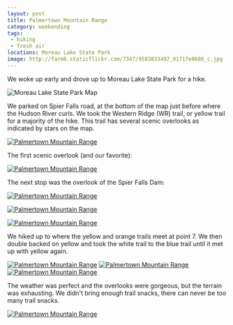 ```yaml
---
layout: post
title: Palmertown Mountain Range
category: weekending
tags: 
 - hiking
 - fresh air
locations: Moreau Lake State Park
image: http://farm8.staticflickr.com/7347/9583833497_0171fe8688_c.jpg
---
```


We woke up early and drove up to Moreau Lake State Park for a hike.

<img alt="Moreau Lake State Park Map" src="http://katydecorah.com/img/moreau-lake-state-park-map.png">

We parked on Spier Falls road, at the bottom of the map just before where the Hudson River curls. We took the Western Ridge (WR) trail, or yellow trail for a majority of the hike. This trail has several scenic overlooks as indicated by stars on the map.

<a href="http://www.flickr.com/photos/91218249@N05/9583836201/" title="Palmertown Mountain Range by katydecorah, on Flickr"><img src="http://farm3.staticflickr.com/2891/9583836201_fdbae467f0_c.jpg"  alt="Palmertown Mountain Range"></a>

The first scenic overlook (and our favorite):

<a href="http://www.flickr.com/photos/91218249@N05/9583833497/" title="Palmertown Mountain Range by katydecorah, on Flickr"><img src="http://farm8.staticflickr.com/7347/9583833497_0171fe8688_c.jpg"  alt="Palmertown Mountain Range" class="pop-out"></a>

The next stop was the overlook of the Spier Falls Dam:

<a href="http://www.flickr.com/photos/91218249@N05/9583831625/" title="Palmertown Mountain Range by katydecorah, on Flickr"><img src="http://farm8.staticflickr.com/7341/9583831625_fafaea7bb2_c.jpg" class="img-thirds" alt="Palmertown Mountain Range"></a>

<a href="http://www.flickr.com/photos/91218249@N05/9583837625/" title="Palmertown Mountain Range by katydecorah, on Flickr"><img src="http://farm3.staticflickr.com/2846/9583837625_cf283cb895_c.jpg" class="img-thirds" alt="Palmertown Mountain Range"></a>

<a href="http://www.flickr.com/photos/91218249@N05/9586629444/" title="Palmertown Mountain Range by katydecorah, on Flickr"><img src="http://farm3.staticflickr.com/2858/9586629444_457bb8211e_c.jpg" class="img-thirds" alt="Palmertown Mountain Range"></a>

We hiked up to where the yellow and orange trails meet at point 7. We then double backed on yellow and took the white trail to the blue trail until it met up with yellow again.

<a href="http://www.flickr.com/photos/91218249@N05/9583834269/" title="Palmertown Mountain Range by katydecorah, on Flickr"><img src="http://farm3.staticflickr.com/2876/9583834269_d8e7b144e5_c.jpg" class="img-thirds" alt="Palmertown Mountain Range"></a>
<a href="http://www.flickr.com/photos/91218249@N05/9583845429/" title="Palmertown Mountain Range by katydecorah, on Flickr"><img src="http://farm6.staticflickr.com/5533/9583845429_86f8609032_c.jpg" class="img-thirds" alt="Palmertown Mountain Range"></a>
<a href="http://www.flickr.com/photos/91218249@N05/9583847211/" title="Palmertown Mountain Range by katydecorah, on Flickr"><img src="http://farm6.staticflickr.com/5541/9583847211_8c7620529b_c.jpg" class="img-thirds" alt="Palmertown Mountain Range"></a>

The weather was perfect and the overlooks were gorgeous, but the terrain was exhausting. We didn't bring enough trail snacks, there can never be too many trail snacks.

<a href="http://www.flickr.com/photos/91218249@N05/9586631390/" title="Palmertown Mountain Range by katydecorah, on Flickr"><img src="http://farm6.staticflickr.com/5455/9586631390_96d1ca3f1d_c.jpg"  alt="Palmertown Mountain Range"></a>



